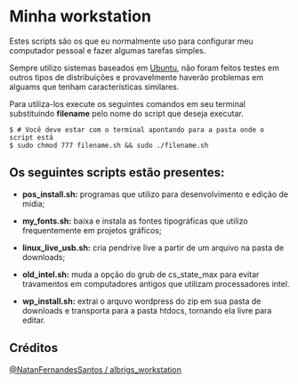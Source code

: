 # Minha workstation
Estes scripts são os que eu normalmente uso para configurar meu computador pessoal e fazer algumas tarefas simples.

Sempre utilizo sistemas baseados em [Ubuntu](https://ubuntu.com/), não foram feitos testes em outros tipos de distribuições e provavelmente haverão problemas em alguams que tenham características similares.

Para utiliza-los execute os seguintes comandos em seu terminal substituindo **filename** pelo nome do script que deseja executar.

```
$ # Você deve estar com o terminal apontando para a pasta onde o script está
$ sudo chmod 777 filename.sh && sudo ./filename.sh
```

## Os seguintes scripts estão presentes:
* __pos_install.sh:__ programas que utilizo para desenvolvimento e edição de midia;

* __my_fonts.sh:__ baixa e instala as fontes tipográficas que utilizo frequentemente em projetos gráficos;

* __linux_live_usb.sh:__  cria pendrive live a partir de um arquivo na pasta de downloads;

* __old_intel.sh:__ muda a opção do grub de cs_state_max para evitar travamentos em computadores antigos que utilizam processadores intel.

* __wp_install.sh:__ extrai o arquvo wordpress do zip em sua pasta de downloads e transporta para a pasta htdocs, tornando ela livre para editar.


## Créditos
[@NatanFernandesSantos / albrigs_workstation](https://github.com/NatanFernandesSantos/albrigs_workstation)


